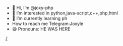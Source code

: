 - 👋 Hi, I’m @joxy-php
- 👀 I’m interested in python,java-script,c++,php,html
- 🌱 I’m currently learning ph
-  How to reach me Telegram:Joxyle
- 😄 Pronouns: HE WAS HERE


.[
<!---
joxy-php/joxy-php is a ✨ special ✨ repository because its `README.md` (this file) appears on your GitHub profile.
You can click the Preview link to take a look at your changes.
--->
